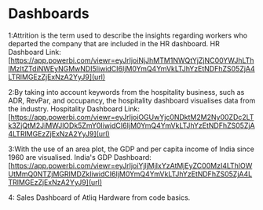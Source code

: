 # Dashboards

1:Attrition is the term used to describe the insights regarding workers who departed the company that are included in the HR dashboard.
HR Dashboard Link: [https://app.powerbi.com/viewr=eyJrIjoiNjJhMTM1NWQtYjZjNC00YWJhLThlMzItZTdiNWEyNGMwNDI5IiwidCI6IjM0YmQ4YmVkLTJhYzEtNDFhZS05ZjA4LTRlMGEzZjExNzA2YyJ9](url)

2:By taking into account keywords from the hospitality business, such as ADR, RevPar, and occupancy, the hospitality dashboard visualises data from the industry.
Hospitality Dashboard Link: [https://app.powerbi.com/viewr=eyJrIjoiOGUwYjc0NDktM2M2Ny00ZDc2LTk3ZjQtM2JiMWJlODk5ZmY0IiwidCI6IjM0YmQ4YmVkLTJhYzEtNDFhZS05ZjA4LTRlMGEzZjExNzA2YyJ9](url)

3:With the use of an area plot, the GDP and per capita income of India since 1960 are visualised.
India's GDP Dashboard: [https://app.powerbi.com/viewr=eyJrIjoiYjljMjIxYzAtMjEyZC00MzI4LThlOWUtMmQ0NTZjMGRlMDZkIiwidCI6IjM0YmQ4YmVkLTJhYzEtNDFhZS05ZjA4LTRlMGEzZjExNzA2YyJ9](url)

4: Sales Dashboard of Atliq Hardware from code basics.

